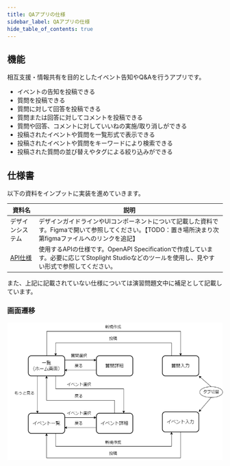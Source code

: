 ```yaml
---
title: QAアプリの仕様
sidebar_label: QAアプリの仕様
hide_table_of_contents: true
---
```


## 機能

相互支援・情報共有を目的としたイベント告知やQ&Aを行うアプリです。

- イベントの告知を投稿できる
- 質問を投稿できる
- 質問に対して回答を投稿できる
- 質問または回答に対してコメントを投稿できる
- 質問や回答、コメントに対していいねの実施/取り消しができる
- 投稿されたイベントや質問を一覧形式で表示できる
- 投稿されたイベントや質問をキーワードにより検索できる
- 投稿された質問の並び替えやタグによる絞り込みができる

## 仕様書

以下の資料をインプットに実装を進めていきます。

| 資料名 | 説明 |
|--|--|
| デザインシステム | デザインガイドラインやUIコンポーネントについて記載した資料です。Figmaで開いて参照してください。【TODO：置き場所決まり次第figmaファイルへのリンクを追記】|
| [API仕様](https://github.com/{@inject:organization}/mobile-app-crib-notes/blob/master/example-app/api-document/openapi.yaml) | 使用するAPIの仕様です。OpenAPI Specificationで作成しています。必要に応じてStoplight Studioなどのツールを使用し、見やすい形式で参照してください。 |

また、上記に記載されていない仕様については演習問題文中に補足として記載しています。

### 画面遷移

![画面遷移](screen-transitions-qa.drawio.png)
